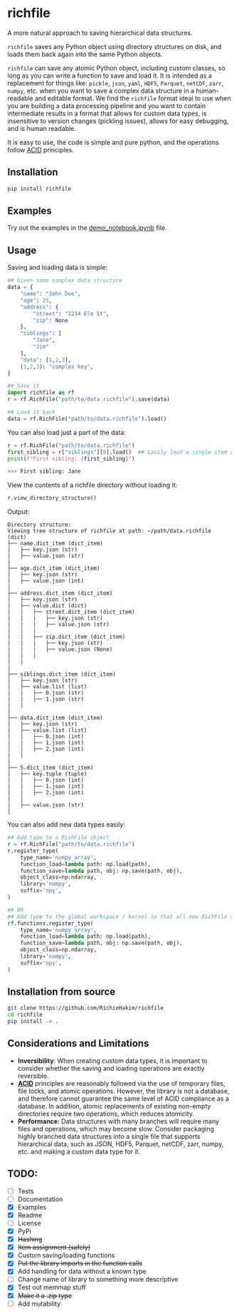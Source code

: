 # richfile
A more natural approach to saving hierarchical data structures.

`richfile` saves any Python object using directory structures on disk, and loads
them back again into the same Python objects. 

`richfile` can save any atomic Python object, including custom classes, so long
as you can write a function to save and load it. It is intended as a replacement
for things like: `pickle`, `json`, `yaml`, `HDF5`, `Parquet`, `netCDF`, `zarr`,
`numpy`, etc. when you want to save a complex data structure in a human-readable
and editable format. We find the `richfile` format ideal to use when you are
building a data processing pipeline and you want to contain intermediate results
in a format that allows for custom data types, is insensitive to version changes
(pickling issues), allows for easy debugging, and is human readable.

It is easy to use, the code is simple and pure python, and the operations follow [ACID](https://en.wikipedia.org/wiki/ACID) principles.

## Installation
```bash
pip install richfile
```

## Examples
Try out the examples in the [demo_notebook.ipynb](https://github.com/RichieHakim/richfile/blob/main/demo_notebook.ipynb) file.

## Usage
Saving and loading data is simple:
```python
## Given some complex data structure
data = {
    "name": "John Doe",
    "age": 25,
    "address": {
        "street": "1234 Elm St",
        "zip": None
    },
    "siblings": [
        "Jane",
        "Jim"
    ],
    "data": [1,2,3],
    (1,2,3): "complex key",
}

## Save it
import richfile as rf
r = rf.RichFile("path/to/data.richfile").save(data)

## Load it back
data = rf.RichFile("path/to/data.richfile").load()
```

You can also load just a part of the data:
```python
r = rf.RichFile("path/to/data.richfile")
first_sibling = r["siblings"][0].load()  ## Lazily load a single item using pythonic indexing
print(f"First sibling: {first_sibling}")

>>> First sibling: Jane
```

View the contents of a richfile directory without loading it:
```python
r.view_directory_structure()
```

Output:
```
Directory structure:
Viewing tree structure of richfile at path: ~/path/data.richfile (dict)
├── name.dict_item (dict_item)
|   ├── key.json (str)
|   ├── value.json (str)
|   
├── age.dict_item (dict_item)
|   ├── key.json (str)
|   ├── value.json (int)
|   
├── address.dict_item (dict_item)
|   ├── key.json (str)
|   ├── value.dict (dict)
|   |   ├── street.dict_item (dict_item)
|   |   |   ├── key.json (str)
|   |   |   ├── value.json (str)
|   |   |   
|   |   ├── zip.dict_item (dict_item)
|   |   |   ├── key.json (str)
|   |   |   ├── value.json (None)
|   |   |   
|   |   
|   
├── siblings.dict_item (dict_item)
|   ├── key.json (str)
|   ├── value.list (list)
|   |   ├── 0.json (str)
|   |   ├── 1.json (str)
|   |   
|   
├── data.dict_item (dict_item)
|   ├── key.json (str)
|   ├── value.list (list)
|   |   ├── 0.json (int)
|   |   ├── 1.json (int)
|   |   ├── 2.json (int)
|   |   
|   
├── 5.dict_item (dict_item)
|   ├── key.tuple (tuple)
|   |   ├── 0.json (int)
|   |   ├── 1.json (int)
|   |   ├── 2.json (int)
|   |   
|   ├── value.json (str)
|   
```

You can also add new data types easily:
```python
## Add type to a RichFile object
r = rf.RichFile("path/to/data.richfile")
r.register_type(
    type_name='numpy_array',
    function_load=lambda path: np.load(path),
    function_save=lambda path, obj: np.save(path, obj),
    object_class=np.ndarray,
    library='numpy',
    suffix='npy',
)

## OR
## Add type to the global workspace / kernel so that all new RichFile objects can use it
rf.functions.register_type(
    type_name='numpy_array',
    function_load=lambda path: np.load(path),
    function_save=lambda path, obj: np.save(path, obj),
    object_class=np.ndarray,
    library='numpy',
    suffix='npy',
)
```

## Installation from source
```bash
git clone https://github.com/RichieHakim/richfile
cd richfile
pip install -e .
```

## Considerations and Limitations
- **Inversibility**: When creating custom data types, it is important to consider whether the saving and loading operations are exactly reversible.
- [**ACID**](https://en.wikipedia.org/wiki/ACID) principles are reasonably followed via the use of temporary files, file locks, and atomic operations. However, the library is not a database, and therefore cannot guarantee the same level of ACID compliance as a database. In addition, atomic replacements of existing non-empty directories require two operations, which reduces atomicity.
- **Performance**: Data structures with many branches will require many files and operations, which may become slow. Consider packaging highly branched data structures into a single file that supports hierarchical data, such as JSON, HDF5, Parquet, netCDF, zarr, numpy, etc. and making a custom data type for it.

## TODO:
- [ ] Tests
- [ ] Documentation
- [x] Examples
- [x] Readme
- [ ] License
- [x] PyPi
- [x] ~~Hashing~~
- [x] ~~Item assignment (safely)~~
- [x] Custom saving/loading functions
- [x] ~~Put the library imports in the function calls~~
- [x] Add handling for data without a known type
- [ ] Change name of library to something more descriptive
- [x] Test out memmap stuff
- [x] ~~Make it a .zip type~~
- [ ] Add mutability
